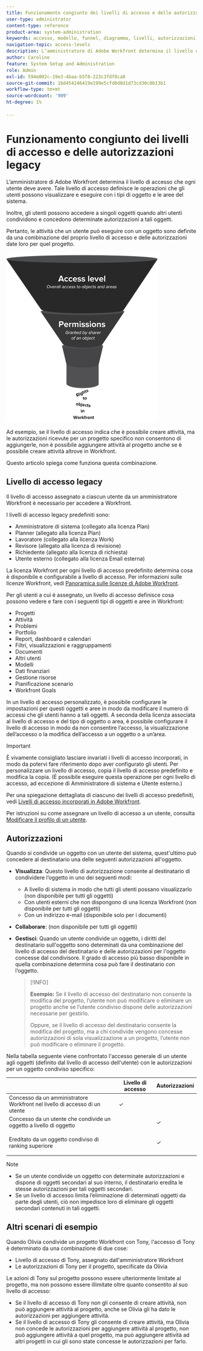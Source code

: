 ```yaml
---
title: Funzionamento congiunto dei livelli di accesso e delle autorizzazioni
user-type: administrator
content-type: reference
product-area: system-administration
keywords: accesso, modello, funnel, diagramma, livelli, autorizzazioni
navigation-topic: access-levels
description: L’amministratore di Adobe Workfront determina il livello di accesso che ogni utente deve avere. Tale livello di accesso definisce le operazioni che gli utenti possono visualizzare e eseguire con i tipi di oggetto e le aree del sistema.
author: Caroline
feature: System Setup and Administration
role: Admin
exl-id: 594e002c-19e3-4baa-b5f8-223c3fdf8ca8
source-git-commit: 1bd454246419e199e5cfd0d8d1d73cd30c0b13b1
workflow-type: tm+mt
source-wordcount: '909'
ht-degree: 1%

---
```


# Funzionamento congiunto dei livelli di accesso e delle autorizzazioni legacy

L’amministratore di Adobe Workfront determina il livello di accesso che ogni utente deve avere. Tale livello di accesso definisce le operazioni che gli utenti possono visualizzare e eseguire con i tipi di oggetto e le aree del sistema.

Inoltre, gli utenti possono accedere a singoli oggetti quando altri utenti condividono e concedono determinate autorizzazioni a tali oggetti.

Pertanto, le attività che un utente può eseguire con un oggetto sono definite da una combinazione del proprio livello di accesso e delle autorizzazioni date loro per quel progetto.

![](assets/security-model-hierachy.png)

Ad esempio, se il livello di accesso indica che è possibile creare attività, ma le autorizzazioni ricevute per un progetto specifico non consentono di aggiungerle, non è possibile aggiungere attività al progetto anche se è possibile creare attività altrove in Workfront.

Questo articolo spiega come funziona questa combinazione.

## Livello di accesso legacy

Il livello di accesso assegnato a ciascun utente da un amministratore Workfront è necessario per accedere a Workfront.

I livelli di accesso legacy predefiniti sono:

* Amministratore di sistema (collegato alla licenza Plan)
* Planner (allegato alla licenza Plan)
* Lavoratore (collegato alla licenza Work)
* Revisore (allegato alla licenza di revisione)
* Richiedente (allegato alla licenza di richiesta)
* Utente esterno (collegato alla licenza Email esterna)

La licenza Workfront per ogni livello di accesso predefinito determina cosa è disponibile e configurabile a livello di accesso. Per informazioni sulle licenze Workfront, vedi [Panoramica sulle licenze di Adobe Workfront](../../../administration-and-setup/add-users/access-levels-and-object-permissions/wf-licenses.md).

Per gli utenti a cui è assegnato, un livello di accesso definisce cosa possono vedere e fare con i seguenti tipi di oggetti e aree in Workfront:

* Progetti
* Attività
* Problemi
* Portfolio
* Report, dashboard e calendari
* Filtri, visualizzazioni e raggruppamenti
* Documenti
* Altri utenti
* Modelli
* Dati finanziari
* Gestione risorse
* Pianificazione scenario
* Workfront Goals

In un livello di accesso personalizzato, è possibile configurare le impostazioni per questi oggetti e aree in modo da modificare il numero di accessi che gli utenti hanno a tali oggetti. A seconda della licenza associata al livello di accesso e del tipo di oggetto o area, è possibile configurare il livello di accesso in modo da non consentire l’accesso, la visualizzazione dell’accesso o la modifica dell’accesso a un oggetto o a un’area.

>[!IMPORTANT]
>
>È vivamente consigliato lasciare invariati i livelli di accesso incorporati, in modo da potervi fare riferimento dopo aver configurato gli utenti. Per personalizzare un livello di accesso, copia il livello di accesso predefinito e modifica la copia. (È possibile eseguire questa operazione per ogni livello di accesso, ad eccezione di Amministratore di sistema e Utente esterno.)

Per una spiegazione dettagliata di ciascuno dei livelli di accesso predefiniti, vedi [Livelli di accesso incorporati in Adobe Workfront](../../../administration-and-setup/add-users/access-levels-and-object-permissions/default-access-levels-in-workfront.md).

Per istruzioni su come assegnare un livello di accesso a un utente, consulta [Modificare il profilo di un utente](../../../administration-and-setup/add-users/create-and-manage-users/edit-a-users-profile.md).

## Autorizzazioni

Quando si condivide un oggetto con un utente del sistema, quest&#39;ultimo può concedere al destinatario una delle seguenti autorizzazioni all&#39;oggetto.

* **Visualizza**: Questo livello di autorizzazione consente al destinatario di condividere l’oggetto in uno dei seguenti modi:

   * A livello di sistema in modo che tutti gli utenti possano visualizzarlo (non disponibile per tutti gli oggetti)
   * Con utenti esterni che non dispongono di una licenza Workfront (non disponibile per tutti gli oggetti)
   * Con un indirizzo e-mail (disponibile solo per i documenti)

* **Collaborare**: (non disponibile per tutti gli oggetti)
* **Gestisci**: Quando un utente condivide un oggetto, i diritti del destinatario sull&#39;oggetto sono determinati da una combinazione del livello di accesso del destinatario e delle autorizzazioni per l&#39;oggetto concesse dal condivisore. Il grado di accesso più basso disponibile in quella combinazione determina cosa può fare il destinatario con l’oggetto.

   >[!INFO]
   >
   >**Esempio:** Se il livello di accesso del destinatario non consente la modifica del progetto, l’utente non può modificare o eliminare un progetto anche se l’utente condiviso dispone delle autorizzazioni necessarie per gestirlo.
   >
   >Oppure, se il livello di accesso del destinatario consente la modifica del progetto, ma a chi condivide vengono concesse autorizzazioni di sola visualizzazione a un progetto, l’utente non può modificare o eliminare il progetto.

Nella tabella seguente viene confrontato l&#39;accesso generale di un utente agli oggetti (definito dal livello di accesso dell&#39;utente) con le autorizzazioni per un oggetto condiviso specifico:

<table style="table-layout:auto"> 
 <col> 
 <col> 
 <col> 
 <thead> 
  <tr> 
   <th> </th> 
   <th>Livello di accesso </th> 
   <th>Autorizzazioni </th> 
  </tr> 
 </thead> 
 <tbody> 
  <tr> 
   <td>Concesso da un amministratore Workfront nel livello di accesso di un utente</td> 
   <td>✓</td> 
   <td> </td> 
  </tr> 
  <tr> 
   <td>Concesso da un utente che condivide un oggetto a livello di oggetto</td> 
   <td> </td> 
   <td>✓</td> 
  </tr> 
  <tr> 
   <td> <p>Ereditato da un oggetto condiviso di ranking superiore 
   </td> 
   <td> </td> 
   <td>✓</td> 
  </tr> 
 </tbody> 
</table>

>[!NOTE]
>
>* Se un utente condivide un oggetto con determinate autorizzazioni e dispone di oggetti secondari al suo interno, il destinatario eredita le stesse autorizzazioni per tali oggetti secondari.
>* Se un livello di accesso limita l’eliminazione di determinati oggetti da parte degli utenti, ciò non impedisce loro di eliminare gli oggetti secondari contenuti in tali oggetti.
>


## Altri scenari di esempio

Quando Olivia condivide un progetto Workfront con Tony, l&#39;accesso di Tony è determinato da una combinazione di due cose:

* Livello di accesso di Tony, assegnato dall&#39;amministratore Workfront
* Le autorizzazioni di Tony per il progetto, specificate da Olivia

Le azioni di Tony sul progetto possono essere ulteriormente limitate al progetto, ma non possono essere illimitate oltre quanto consentito al suo livello di accesso:

* Se il livello di accesso di Tony non gli consente di creare attività, non può aggiungere attività al progetto, anche se Olivia gli ha dato le autorizzazioni per aggiungere attività.
* Se il livello di accesso di Tony gli consente di creare attività, ma Olivia non concede le autorizzazioni per aggiungere attività al progetto, non può aggiungere attività a quel progetto, ma può aggiungere attività ad altri progetti in cui gli sono state concesse le autorizzazioni per farlo.
